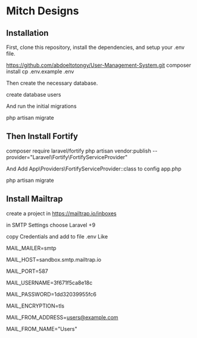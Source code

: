 # Mitch Designs

## Installation

First, clone this repository, install the dependencies, and setup your .env file.


https://github.com/abdoeltotongy/User-Management-System.git
composer install
cp .env.example .env


 

Then create the necessary database.

create database users




And run the initial migrations  

php artisan migrate


 

## Then Install Fortify


composer require laravel/fortify
php artisan vendor:publish --provider="Laravel\Fortify\FortifyServiceProvider"

And Add  App\Providers\FortifyServiceProvider::class
to config app.php

php artisan migrate


 
## Install Mailtrap

create a project in https://mailtrap.io/inboxes

in SMTP Settings choose Laravel +9 

copy Credentials and add to file .env Like  


MAIL_MAILER=smtp

MAIL_HOST=sandbox.smtp.mailtrap.io

MAIL_PORT=587

MAIL_USERNAME=3f671f5ca8e18c

MAIL_PASSWORD=1dd32039955fc6

MAIL_ENCRYPTION=tls

MAIL_FROM_ADDRESS=users@example.com

MAIL_FROM_NAME="Users"
